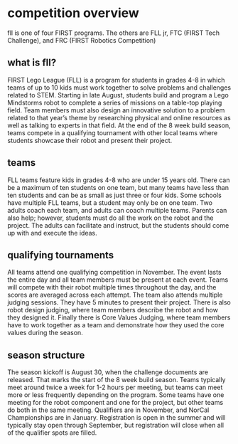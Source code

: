 # competition overview

fll is one of four FIRST programs. The others are FLL jr, FTC (FIRST Tech Challenge), and FRC (FIRST Robotics Competition)

## what is fll?

FIRST Lego League (FLL) is a program for students in grades 4-8 in which teams of up to 10 kids must work together to solve problems and challenges related to STEM. Starting in late August, students build and program a Lego Mindstorms robot to complete a series of missions on a table-top playing field. Team members must also design an innovative solution to a problem related to that year’s theme by researching physical and online resources as well as talking to experts in that field. At the end of the 8 week build season, teams compete in a qualifying tournament with other local teams where students showcase their robot and present their project.

## teams

FLL teams feature kids in grades 4-8 who are under 15 years old. There can be a maximum of ten students on one team, but many teams have less than ten students and can be as small as just three or four kids. Some schools have multiple FLL teams, but a student may only be on one team. Two adults coach each team, and adults can coach multiple teams. Parents can also help; however, students must do all the work on the robot and the project. The adults can facilitate and instruct, but the students should come up with and execute the ideas.

## qualifying tournaments

All teams attend one qualifying competition in November. The event lasts the entire day and all team members must be present at each event. Teams will compete with their robot multiple times throughout the day, and the scores are averaged across each attempt. The team also attends multiple judging sessions. They have 5 minutes to present their project. There is also robot design judging, where team members describe the robot and how they designed it. Finally there is Core Values Judging, where team members have to work together as a team and demonstrate how they used the core values during the season.

## season structure

The season kickoff is August 30, when the challenge documents are released. That marks the start of the 8 week build season. Teams typically meet around twice a week for 1-2 hours per meeting, but teams can meet more or less frequently depending on the program. Some teams have one meeting for the robot component and one for the project, but other teams do both in the same meeting. Qualifiers are in November, and NorCal Championships are in January. Registration is open in the summer and will typically stay open through September, but registration will close when all of the qualifier spots are filled.